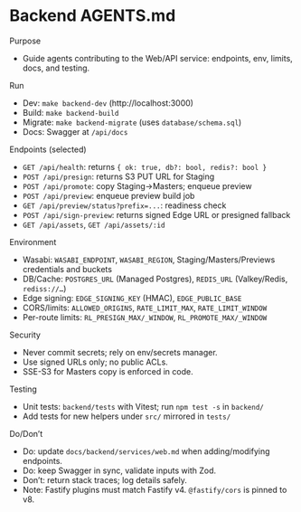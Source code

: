 # Backend AGENTS.md

Purpose
- Guide agents contributing to the Web/API service: endpoints, env, limits, docs, and testing.

Run
- Dev: `make backend-dev` (http://localhost:3000)
- Build: `make backend-build`
- Migrate: `make backend-migrate` (uses `database/schema.sql`)
- Docs: Swagger at `/api/docs`

Endpoints (selected)
- `GET /api/health`: returns `{ ok: true, db?: bool, redis?: bool }`
- `POST /api/presign`: returns S3 PUT URL for Staging
- `POST /api/promote`: copy Staging→Masters; enqueue preview
- `POST /api/preview`: enqueue preview build job
- `GET /api/preview/status?prefix=...`: readiness check
- `POST /api/sign-preview`: returns signed Edge URL or presigned fallback
- `GET /api/assets`, `GET /api/assets/:id`

Environment
- Wasabi: `WASABI_ENDPOINT`, `WASABI_REGION`, Staging/Masters/Previews credentials and buckets
- DB/Cache: `POSTGRES_URL` (Managed Postgres), `REDIS_URL` (Valkey/Redis, `rediss://…`)
- Edge signing: `EDGE_SIGNING_KEY` (HMAC), `EDGE_PUBLIC_BASE`
- CORS/limits: `ALLOWED_ORIGINS`, `RATE_LIMIT_MAX`, `RATE_LIMIT_WINDOW`
- Per-route limits: `RL_PRESIGN_MAX/_WINDOW`, `RL_PROMOTE_MAX/_WINDOW`

Security
- Never commit secrets; rely on env/secrets manager.
- Use signed URLs only; no public ACLs.
- SSE-S3 for Masters copy is enforced in code.

Testing
- Unit tests: `backend/tests` with Vitest; run `npm test -s` in `backend/`
- Add tests for new helpers under `src/` mirrored in `tests/`

Do/Don’t
- Do: update `docs/backend/services/web.md` when adding/modifying endpoints.
- Do: keep Swagger in sync, validate inputs with Zod.
- Don’t: return stack traces; log details safely.
- Note: Fastify plugins must match Fastify v4. `@fastify/cors` is pinned to v8.
